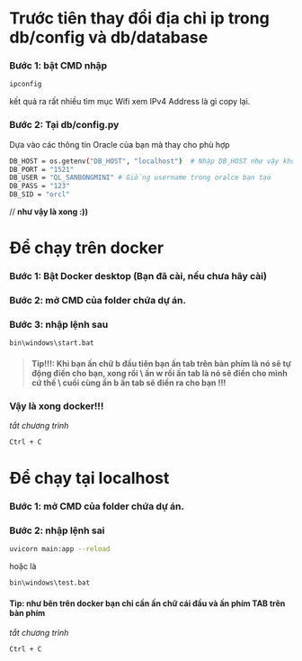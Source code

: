 # Trước tiên thay đổi địa chỉ ip trong db/config và db/database
### Bước 1: bật CMD nhập
```bash
ipconfig
```
kết quả ra rất nhiều tìm mục Wifi xem IPv4 Address là gì copy lại.
### Bước 2: Tại db/config.py
Dựa vào các thông tin Oracle của bạn mà thay cho phù hợp
```bash
DB_HOST = os.getenv("DB_HOST", "localhost")  # Nhập DB_HOST như vậy không thay đổi
DB_PORT = "1521"
DB_USER = "QL_SANBONGMINI" # Giống username trong oralce bạn tạo
DB_PASS = "123"
DB_SID = "orcl"
```
// **như vậy là xong :))**   

# Để chạy trên docker
### Bước 1: Bật Docker desktop (Bạn đã cài, nếu chưa hãy cài)
### Bước 2: mở CMD của folder chứa dự án.
### Bước 3: nhập lệnh sau
```bash
bin\windows\start.bat
```
> #### Tip!!!: Khi bạn ấn chữ b đầu tiên bạn ấn tab trên bàn phím là nó sẽ tự động điền cho bạn, xong rồi \ ấn w rồi ấn tab là nó sẽ điền cho mình cứ thế \ cuối cùng ấn b ấn tab sẽ điền ra cho bạn !!!

### Vậy là xong docker!!!
<!-- docker network create doan_network
docker run --network doan_network -p 8000:8000 doan-api   -->
<!-- ```bash
# Kết nối trong trường.
docker run --network=host doan-api
``` -->
*tắt chương trình*
```bash
Ctrl + C
```

# Để chạy tại localhost
### Bước 1: mở CMD của folder chứa dự án.
### Bước 2: nhập lệnh sai
```bash
uvicorn main:app --reload
```
hoặc là 
```bash
bin\windows\test.bat
```
#### Tip: như bên trên docker bạn chỉ cần ấn chữ cái đầu và ấn phím TAB trên bàn phím
*tắt chương trình*
```bash
Ctrl + C
```

